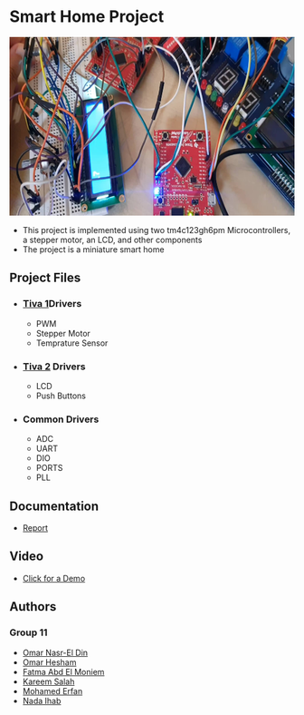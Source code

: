 <h1>Smart Home Project</h1>


<img src = "https://github.com/OmarNasrELdeen/MC2019ASU_G11_2/blob/master/Video/Project.jpg" width="560" height="315">
<!--<iframe width="560" height="315" src="https://www.youtube.com/embed/7RAbdAztdfc" frameborder="0" allow="accelerometer; autoplay; encrypted-media; gyroscope; picture-in-picture" allowfullscreen></iframe>-->

<ul>
	<li>This project is implemented using two tm4c123gh6pm Microcontrollers, a stepper motor, an LCD, and other components</li>
	<li>The project is a miniature smart home</li>
</ul>


<h2>Project Files</h2>
<ul>
	<li>
		<h3><a href = "https://github.com/OmarNasrELdeen/MC2019ASU_G11_2/tree/master/Code/Tiva1">Tiva 1</a>Drivers</h3>
			<ul>
				<li> 
					<!--<a href = "">PWM</a>-->
					PWM
				</li>
				<li> 
					<!--<a href = "">Stepper Motor</a>-->
					Stepper Motor
				</li>
				<li> 
					<!--<a href = "">Temprature sensor</a>-->
					Temprature Sensor
				</li>
			</ul>
	</li>
	<li>
		<h3><a href = "https://github.com/OmarNasrELdeen/MC2019ASU_G11_2/tree/master/Code/Tiva2">Tiva 2</a> Drivers</h3>
			<ul>
				<li> 
					<!--<a href = "">LCD</a>-->
					LCD
				</li>
				<li> 
					<!--<a href = ""></a>-->
					Push Buttons
				</li>
			</ul>
	</li>
	<li>
		<h3>Common Drivers</h3>
			<ul>
				<li> 
					<!--<a href = "">ADC</a>-->
					ADC
				</li>
				<li> 
					<!--<a href = "">UART</a>-->
					UART
				</li>
				<li> 
					<!--<a href = "">DIO</a>-->
					DIO
				</li>
				<li> 
					<!--<a href = "">PORTS</a>-->
					PORTS
				</li>
				<li> 
					<!--<a href = "">PORTS</a>-->
					PLL
				</li>
			</ul>
	</li>
</ul>

<h2>Documentation</h2>
<ul>
	<li>
		<a href = "https://github.com/OmarNasrELdeen/MC2019ASU_G11_2/blob/master/Report/Report.docx">Report</a>
	</li>
</ul>
<h2>Video</h2>
<ul>
	<li>
		<a href = "https://www.youtube.com/watch?v=7RAbdAztdfc">Click for a Demo</a>
	</li>
</ul>


<h2>Authors</h2> 
<h3>Group 11</h3> 
<ul>
	<li>
		<a href = "https://github.com/OmarNasrELdeen">Omar Nasr-El Din</a> 
	</li>
	<li>
		<a href = "https://github.com/omarhesham1997">Omar Hesham</a> 
	</li>
	<li>
		<a href = "https://github.com/fatmaabdelmoniem">Fatma Abd El Moniem</a>
	</li>
	<li>
		<a href = "https://github.com/kareem1002009">Kareem Salah</a> 
	</li>
	<li>
		<a href = "https://github.com/moerfan97">Mohamed Erfan</a> 
	</li>
	<li>
		<a href = "https://github.com/NadaIhabAhmed">Nada Ihab</a>
	</li>
</ul>
